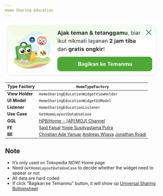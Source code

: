 ```yaml
---
Home Sharing Education
---
```

![](res/home_sharing_education.png)



| **Type Factory** | `HomeTypeFactory` |
| --- | --- |
| **View Holder** | `HomeSharingEducationWidgetViewHolder` |
| **UI Model** | `HomeSharingEducationWidgetUiModel` |
| **Listener** | `HomeSharingEducationListener` |
| **Use Case** | `GetHomeLayoutDataUseCase` |
| **GQL** | [HPB/Home - [API:MOJ] Channel](/wiki/spaces/HP/pages/381550603)  |
| **FE** | [Said Faisal](https://tokopedia.atlassian.net/wiki/people/5e25eee0ee264b0e745862c3?ref=confluence) [Yogie Susdyastama Putra](https://tokopedia.atlassian.net/wiki/people/5c6bf2e6f1a05835f933bf30?ref=confluence) |
| **BE** | [Christian Ade Yanuar](https://tokopedia.atlassian.net/wiki/people/5c370a28ff324728a1da77c4?ref=confluence) [Andreas Wijaya](https://tokopedia.atlassian.net/wiki/people/5c37093fad984b52108580ac?ref=confluence) [Jonathan Ryadi](https://tokopedia.atlassian.net/wiki/people/5c370a241c6a692feab9a87e?ref=confluence) |

## **Note**

- It’s only used on Tokopedia NOW! Home page
- Need `GetHomeLayoutDataUseCase` to decide whether the widget need to appear or not
- All data are hard coded
- If click “Bagikan ke Temanmu” button, it will show up [Universal Sharing Bottomsheet](/wiki/spaces/CO/pages/1340674521)

